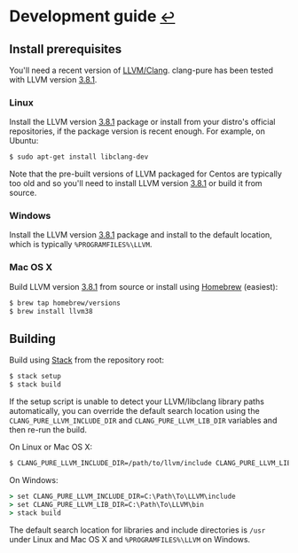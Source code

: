 # Development guide <small>[&#8617;][readme]</small>

## Install prerequisites

You'll need a recent version of [LLVM/Clang][llvm]. clang-pure has been tested
with LLVM version [3.8.1][llvm381].

### Linux

Install the LLVM version [3.8.1][llvm381] package or install from your distro's
official repositories, if the package version is recent enough. For example, on
Ubuntu:

```bash
$ sudo apt-get install libclang-dev
```

Note that the pre-built versions of LLVM packaged for Centos are typically too
old and so you'll need to install LLVM version [3.8.1][llvm381] or build it
from source.

### Windows

Install the LLVM version [3.8.1][llvm381] package and install to the default
location, which is typically `%PROGRAMFILES%\LLVM`.

### Mac OS X

Build LLVM version [3.8.1][llvm381] from source or install using
[Homebrew][brew] (easiest):

```bash
$ brew tap homebrew/versions
$ brew install llvm38
```

## Building

Build using [Stack][stack] from the repository root:

```bash
$ stack setup
$ stack build
```

If the setup script is unable to detect your LLVM/libclang library paths
automatically, you can override the default search location using the
`CLANG_PURE_LLVM_INCLUDE_DIR` and `CLANG_PURE_LLVM_LIB_DIR` variables and then re-run the build.

On Linux or Mac OS X:

```bash
$ CLANG_PURE_LLVM_INCLUDE_DIR=/path/to/llvm/include CLANG_PURE_LLVM_LIB_DIR=/path/to/llvm/lib stack build
```

On Windows:

```cmd
> set CLANG_PURE_LLVM_INCLUDE_DIR=C:\Path\To\LLVM\include
> set CLANG_PURE_LLVM_LIB_DIR=C:\Path\To\LLVM\bin
> stack build
```

The default search location for libraries and include directories is `/usr`
under Linux and Mac OS X and `%PROGRAMFILES%\LLVM` on Windows.

[brew]: http://brew.sh/
[llvm]: http://llvm.org/
[llvm381]: http://llvm.org/releases/download.html#3.8.1
[readme]: README.md
[stack]: https://haskellstack.org/
